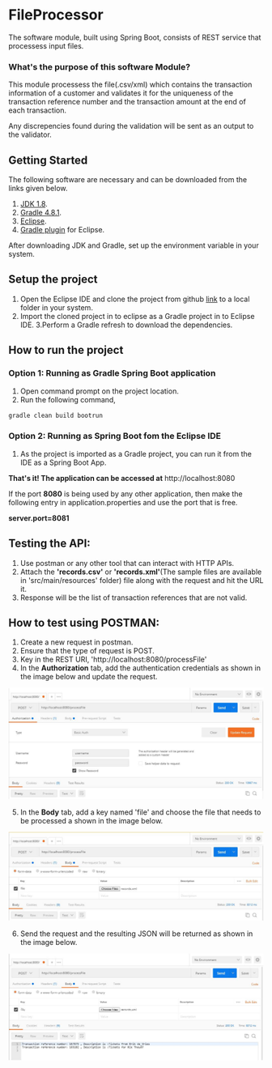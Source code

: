 # FileProcessor

The software module, built using Spring Boot, consists of REST service that processess input files.

### What's the purpose of this software Module?

This module processess the file(.csv/xml) which contains the transaction information of a customer and validates it for the uniqueness of the transaction reference number and the transaction amount at the end of each transaction.

Any discrepencies found during the validation will be sent as an output to the validator. 

## Getting Started
The following software are necessary and can be downloaded from the links given below.
1. [JDK 1.8](http://www.oracle.com/technetwork/java/javaee/downloads/index.html).
2. [Gradle 4.8.1](https://gradle.org/releases/).
3. [Eclipse](https://www.eclipse.org/downloads/packages/release/photon/r/eclipse-ide-java-ee-developers).
4. [Gradle plugin](http://marketplace.eclipse.org/content/buildship-gradle-integration) for Eclipse.

After downloading JDK and Gradle, set up the environment variable in your system.

## Setup the project
1. Open the Eclipse IDE and clone the project from github [link](https://github.com/jkappsdev/FileProcessor.git) to a local folder in your system.
2. Import the cloned project in to eclipse as a Gradle project in to Eclipse IDE.
3.Perform a Gradle refresh to download the dependencies.

## How to run the project
### Option 1: Running as Gradle Spring Boot application
1. Open command prompt on the project location.
2. Run the following command,
  ```bash
  gradle clean build bootrun
  ```
### Option 2: Running as Spring Boot fom the Eclipse IDE
1. As the project is imported as a Gradle project, you can run it from the IDE as a Spring Boot App.

**That's it! The application can be accessed at** http://localhost:8080

If the port **8080** is being used by any other application, then make the following entry in application.properties and use the port that is free.

**server.port=8081**

## Testing the API:

1. Use postman or any other tool that can interact with HTTP APIs.
2. Attach the **'records.csv'** or **'records.xml'**(The sample files are available in 'src/main/resources' folder) file along with the request and hit the URL it.
3. Response will be the list of transaction references that are not valid.

## How to test using POSTMAN:
1. Create a new request in postman.
2. Ensure that the type of request is POST.
3. Key in the REST URI, 'http://localhost:8080/processFile'
4. In the **Authorization** tab, add the authentication credentials as shown in the image below and update the request.

![Adding Authentication](/informationalFiles/AddAuthenticationImg.JPG)

5. In the **Body** tab, add a key named 'file' and choose the file that needs to be processed a shown in the image below.

![Adding file](/informationalFiles/AddFileImg.JPG)

6. Send the request and the resulting JSON will be returned as shown in the image below.

![Adding file](/informationalFiles/ResultingJSONImg.JPG)

